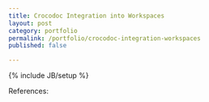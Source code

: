 ```yaml
---
title: Crocodoc Integration into Workspaces
layout: post
category: portfolio
permalink: /portfolio/crocodoc-integration-workspaces
published: false

---
```

{% include JB/setup %}
<div id="node-130" class="node node-portfolio node-promoted node-unpublished">
  <div class="content clearfix">
    <div class="field field-name-field-reference field-type-link-field field-label-above"><div class="field-label">References:&nbsp;</div></div>  </div>
</div>
